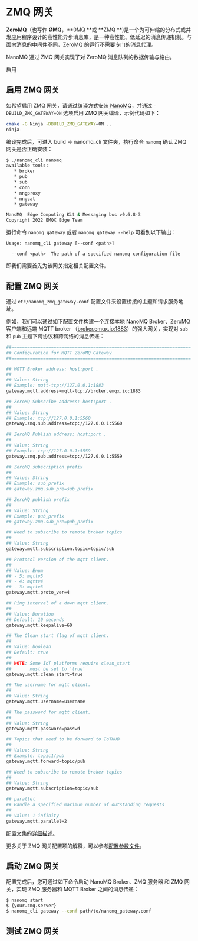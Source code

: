 # ZMQ 网关

**ZeroMQ**（也写作 **ØMQ**，**0MQ **或 **ZMQ **)是一个为可伸缩的分布式或并发应用程序设计的高性能异步消息库，是一种高性能、低延迟的消息传递机制。与面向消息的中间件不同，ZeroMQ 的运行不需要专门的消息代理。

NanoMQ 通过 ZMQ 网关实现了对 ZeroMQ 消息队列的数据传输与路由。

启用 

## 启用 ZMQ 网关

如希望启用 ZMQ 网关，请通过[编译方式安装 NanoMQ](../installation/build-options.md)，并通过 `-DBUILD_ZMQ_GATEWAY=ON` 选项启用 ZMQ 网关编译，示例代码如下：

```bash
cmake -G Ninja -DBUILD_ZMQ_GATEWAY=ON ..
ninja
```
编译完成后，可进入 build -> nanomq_cli 文件夹，执行命令 `nanomq` 确认 ZMQ 网关是否正确安装：<!--其他网关需要也加上吧-->
```bash
$ ./nanomq_cli nanomq
available tools:
   * broker
   * pub
   * sub
   * conn
   * nngproxy
   * nngcat
   * gateway

NanoMQ  Edge Computing Kit & Messaging bus v0.6.8-3
Copyright 2022 EMQX Edge Team
```
运行命令 `nanomq gateway` 或者 `nanomq gateway --help` 可看到以下输出：

```
Usage: nanomq_cli gateway [--conf <path>]

  --conf <path>  The path of a specified nanomq configuration file 
```

即我们需要首先为该网关指定相关配置文件。

## 配置 ZMQ 网关

通过 `etc/nanomq_zmq_gateway.conf` 配置文件来设置桥接的主题和请求服务地址。

例如，我们可以通过如下配置文件构建一个连接本地 NanoMQ Broker、ZeroMQ 客户端和远端 MQTT broker （[broker.emqx.io:1883](https://www.emqx.com/zh/mqtt/public-mqtt5-broker)）的强大网关，实现对  `sub` 和 `pub` 主题下跨协议和跨网络的消息传递：

```bash
##====================================================================
## Configuration for MQTT ZeroMQ Gateway
##====================================================================

## MQTT Broker address: host:port .
##
## Value: String
## Example: mqtt-tcp://127.0.0.1:1883
gateway.mqtt.address=mqtt-tcp://broker.emqx.io:1883

## ZeroMQ Subscribe address: host:port .
##
## Value: String
## Example: tcp://127.0.0.1:5560
gateway.zmq.sub.address=tcp://127.0.0.1:5560

## ZeroMQ Publish address: host:port .
##
## Value: String
## Example: tcp://127.0.0.1:5559
gateway.zmq.pub.address=tcp://127.0.0.1:5559

## ZeroMQ subscription prefix
##
## Value: String
## Example: sub_prefix
## gateway.zmq.sub_pre=sub_prefix

## ZeroMQ publish prefix
##
## Value: String
## Example: pub_prefix
## gateway.zmq.sub_pre=pub_prefix

## Need to subscribe to remote broker topics
##
## Value: String
gateway.mqtt.subscription.topic=topic/sub

## Protocol version of the mqtt client.
##
## Value: Enum
## - 5: mqttv5
## - 4: mqttv4
## - 3: mqttv3
gateway.mqtt.proto_ver=4

## Ping interval of a down mqtt client.
##
## Value: Duration
## Default: 10 seconds
gateway.mqtt.keepalive=60

## The Clean start flag of mqtt client.
##
## Value: boolean
## Default: true
##
## NOTE: Some IoT platforms require clean_start
##       must be set to 'true'
gateway.mqtt.clean_start=true

## The username for mqtt client.
##
## Value: String
gateway.mqtt.username=username

## The password for mqtt client.
##
## Value: String
gateway.mqtt.password=passwd

## Topics that need to be forward to IoTHUB
##
## Value: String
## Example: topic1/pub
gateway.mqtt.forward=topic/pub

## Need to subscribe to remote broker topics
##
## Value: String
gateway.mqtt.subscription=topic/sub

## parallel
## Handle a specified maximum number of outstanding requests
##
## Value: 1-infinity
gateway.mqtt.parallel=2
```
配置文集的[详细描述](../config-description/v019.md)。

更多关于 ZMQ 网关配置项的解释，可以参考[配置参数文件](../config-description/v014.md)。

## 启动 ZMQ 网关

配置完成后，您可通过如下命令启动 NanoMQ Broker、ZMQ 服务器 和 ZMQ 网关，实现 ZMQ 服务器和 MQTT Broker 之间的消息传递：

```bash
$ nanomq start
$ {your.zmq.server}
$ nanomq_cli gateway --conf path/to/nanomq_gateway.conf
```
## 测试 ZMQ 网关

<!--to be added-->
